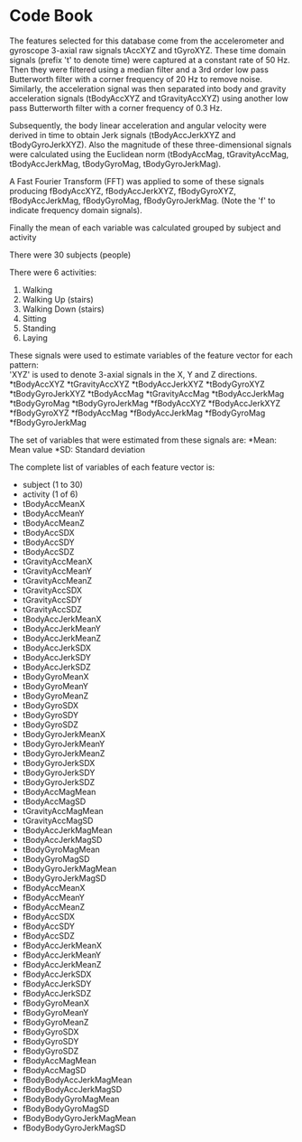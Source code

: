 # Code Book
The features selected for this database come from the accelerometer and gyroscope 3-axial raw signals tAccXYZ and tGyroXYZ. These time domain signals (prefix 't' to denote time) were captured at a constant rate of 50 Hz. Then they were filtered using a median filter and a 3rd order low pass Butterworth filter with a corner frequency of 20 Hz to remove noise. Similarly, the acceleration signal was then separated into body and gravity acceleration signals (tBodyAccXYZ and tGravityAccXYZ) using another low pass Butterworth filter with a corner frequency of 0.3 Hz. 

Subsequently, the body linear acceleration and angular velocity were derived in time to obtain Jerk signals (tBodyAccJerkXYZ and tBodyGyroJerkXYZ). Also the magnitude of these three-dimensional signals were calculated using the Euclidean norm (tBodyAccMag, tGravityAccMag, tBodyAccJerkMag, tBodyGyroMag, tBodyGyroJerkMag). 

A Fast Fourier Transform (FFT) was applied to some of these signals producing fBodyAccXYZ, fBodyAccJerkXYZ, fBodyGyroXYZ, fBodyAccJerkMag, fBodyGyroMag, fBodyGyroJerkMag. (Note the 'f' to indicate frequency domain signals). 

Finally the mean of each variable was calculated grouped by subject and activity

There were 30 subjects (people)

There were 6 activities:
1. Walking
2. Walking Up (stairs)
3. Walking Down (stairs)
4. Sitting
5. Standing
6. Laying

These signals were used to estimate variables of the feature vector for each pattern:  
'XYZ' is used to denote 3-axial signals in the X, Y and Z directions.
*tBodyAccXYZ
*tGravityAccXYZ
*tBodyAccJerkXYZ
*tBodyGyroXYZ
*tBodyGyroJerkXYZ
*tBodyAccMag
*tGravityAccMag
*tBodyAccJerkMag
*tBodyGyroMag
*tBodyGyroJerkMag
*fBodyAccXYZ
*fBodyAccJerkXYZ
*fBodyGyroXYZ
*fBodyAccMag
*fBodyAccJerkMag
*fBodyGyroMag
*fBodyGyroJerkMag

The set of variables that were estimated from these signals are: 
*Mean: Mean value
*SD: Standard deviation

The complete list of variables of each feature vector is:
* subject (1 to 30)
* activity (1 of 6)
* tBodyAccMeanX      
* tBodyAccMeanY
* tBodyAccMeanZ
* tBodyAccSDX
* tBodyAccSDY
* tBodyAccSDZ
* tGravityAccMeanX
* tGravityAccMeanY
* tGravityAccMeanZ
* tGravityAccSDX
* tGravityAccSDY
* tGravityAccSDZ
* tBodyAccJerkMeanX
* tBodyAccJerkMeanY
* tBodyAccJerkMeanZ
* tBodyAccJerkSDX
* tBodyAccJerkSDY         
* tBodyAccJerkSDZ
* tBodyGyroMeanX
* tBodyGyroMeanY
* tBodyGyroMeanZ
* tBodyGyroSDX
* tBodyGyroSDY
* tBodyGyroSDZ
* tBodyGyroJerkMeanX
* tBodyGyroJerkMeanY
* tBodyGyroJerkMeanZ
* tBodyGyroJerkSDX
* tBodyGyroJerkSDY
* tBodyGyroJerkSDZ
* tBodyAccMagMean
* tBodyAccMagSD
* tGravityAccMagMean
* tGravityAccMagSD
* tBodyAccJerkMagMean
* tBodyAccJerkMagSD
* tBodyGyroMagMean
* tBodyGyroMagSD
* tBodyGyroJerkMagMean
* tBodyGyroJerkMagSD  
* fBodyAccMeanX
* fBodyAccMeanY
* fBodyAccMeanZ
* fBodyAccSDX
* fBodyAccSDY
* fBodyAccSDZ
* fBodyAccJerkMeanX
* fBodyAccJerkMeanY      
* fBodyAccJerkMeanZ
* fBodyAccJerkSDX
* fBodyAccJerkSDY
* fBodyAccJerkSDZ
* fBodyGyroMeanX
* fBodyGyroMeanY
* fBodyGyroMeanZ
* fBodyGyroSDX     
* fBodyGyroSDY
* fBodyGyroSDZ
* fBodyAccMagMean
* fBodyAccMagSD
* fBodyBodyAccJerkMagMean
* fBodyBodyAccJerkMagSD
* fBodyBodyGyroMagMean
* fBodyBodyGyroMagSD
* fBodyBodyGyroJerkMagMean
* fBodyBodyGyroJerkMagSD

